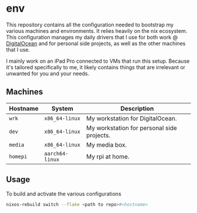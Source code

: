 # env

This repository contains all the configuration needed to bootstrap my various machines and environments. It relies heavily on the nix ecosystem. This configuration manages my daily drivers that I use for both work @ [DigitalOcean](https://grnh.se/qmyvxul81) and for personal side projects, as well as the other machines that I use.

I mainly work on an iPad Pro connected to VMs that run this setup. Because it's tailored specifically to me, it likely contains things that are irrelevant or unwanted for you and your needs.

## Machines

| Hostname | System          | Description                                |
|----------|-----------------|--------------------------------------------|
| `wrk`    | `x86_64-linux`  | My workstation for DigitalOcean.           |
| `dev`    | `x86_64-linux`  | My workstation for personal side projects. |
| `media`  | `x86_64-linux`  | My media box.                              |
| `homepi` | `aarch64-linux` | My rpi at home.                            |


## Usage

To build and activate the various configurations

```sh
nixos-rebuild switch --flake <path to repo>#<hostname>
```
